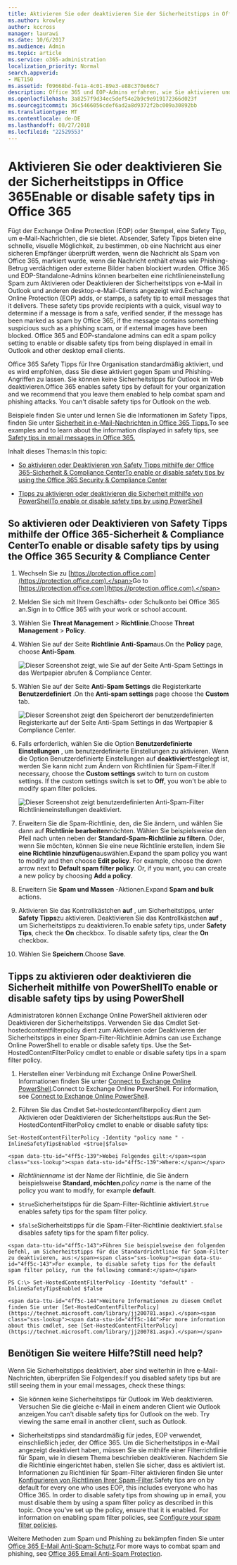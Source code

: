 ```yaml
---
title: Aktivieren Sie oder deaktivieren Sie der Sicherheitstipps in Office 365
ms.author: krowley
author: kccross
manager: laurawi
ms.date: 10/6/2017
ms.audience: Admin
ms.topic: article
ms.service: o365-administration
localization_priority: Normal
search.appverid:
- MET150
ms.assetid: f09668bd-fe1a-4c01-89e3-e88c370e66c7
description: Office 365 und EOP-Admins erfahren, wie Sie aktivieren und Deaktivieren der Sicherheitstipps in e-Mail-Nachrichten.
ms.openlocfilehash: 3a8257f9d34ec5def54e2b9c9e919172366d023f
ms.sourcegitcommit: 36c5466056cdef6ad2a8d9372f2bc009a30892bb
ms.translationtype: MT
ms.contentlocale: de-DE
ms.lasthandoff: 08/27/2018
ms.locfileid: "22529553"
---
```

# <a name="enable-or-disable-safety-tips-in-office-365"></a><span data-ttu-id="4ff5c-103">Aktivieren Sie oder deaktivieren Sie der Sicherheitstipps in Office 365</span><span class="sxs-lookup"><span data-stu-id="4ff5c-103">Enable or disable safety tips in Office 365</span></span>

<span data-ttu-id="4ff5c-p101">Fügt der Exchange Online Protection (EOP) oder Stempel, eine Safety Tipp, um e-Mail-Nachrichten, die sie bietet. Absender, Safety Tipps bieten eine schnelle, visuelle Möglichkeit, zu bestimmen, ob eine Nachricht aus einer sicheren Empfänger überprüft werden, wenn die Nachricht als Spam von Office 365, markiert wurde, wenn die Nachricht enthält etwas wie Phishing-Betrug verdächtigen oder externe Bilder haben blockiert wurden. Office 365 und EOP-Standalone-Admins können bearbeiten eine richtlinieneinstellung Spam zum Aktivieren oder Deaktivieren der Sicherheitstipps von e-Mail in Outlook und anderen desktop-e-Mail-Clients angezeigt wird.</span><span class="sxs-lookup"><span data-stu-id="4ff5c-p101">Exchange Online Protection (EOP) adds, or stamps, a safety tip to email messages that it delivers. These safety tips provide recipients with a quick, visual way to determine if a message is from a safe, verified sender, if the message has been marked as spam by Office 365, if the message contains something suspicious such as a phishing scam, or if external images have been blocked. Office 365 and EOP-standalone admins can edit a spam policy setting to enable or disable safety tips from being displayed in email in Outlook and other desktop email clients.</span></span> 
  
<span data-ttu-id="4ff5c-p102">Office 365 Safety Tipps für Ihre Organisation standardmäßig aktiviert, und es wird empfohlen, dass Sie diese aktiviert gegen Spam und Phishing-Angriffen zu lassen. Sie können keine Sicherheitstipps für Outlook im Web deaktivieren.</span><span class="sxs-lookup"><span data-stu-id="4ff5c-p102">Office 365 enables safety tips by default for your organization and we recommend that you leave them enabled to help combat spam and phishing attacks. You can't disable safety tips for Outlook on the web.</span></span>
  
<span data-ttu-id="4ff5c-109">Beispiele finden Sie unter und lernen Sie die Informationen im Safety Tipps, finden Sie unter [Sicherheit in e-Mail-Nachrichten in Office 365 Tipps.](safety-tips-in-office-365.md)</span><span class="sxs-lookup"><span data-stu-id="4ff5c-109">To see examples and to learn about the information displayed in safety tips, see [Safety tips in email messages in Office 365.](safety-tips-in-office-365.md)</span></span>
  
<span data-ttu-id="4ff5c-110">Inhalt dieses Themas:</span><span class="sxs-lookup"><span data-stu-id="4ff5c-110">In this topic:</span></span>
  
- [<span data-ttu-id="4ff5c-111">So aktivieren oder Deaktivieren von Safety Tipps mithilfe der Office 365-Sicherheit &amp; Compliance Center</span><span class="sxs-lookup"><span data-stu-id="4ff5c-111">To enable or disable safety tips by using the Office 365 Security &amp; Compliance Center</span></span>](enable-or-disable-safety-tips.md#SandCCsafetytip)
    
- [<span data-ttu-id="4ff5c-112">Tipps zu aktivieren oder deaktivieren die Sicherheit mithilfe von PowerShell</span><span class="sxs-lookup"><span data-stu-id="4ff5c-112">To enable or disable safety tips by using PowerShell</span></span>](enable-or-disable-safety-tips.md#pshellsafetytip)
    
## <a name="to-enable-or-disable-safety-tips-by-using-the-office-365-security-amp-compliance-center"></a><span data-ttu-id="4ff5c-113">So aktivieren oder Deaktivieren von Safety Tipps mithilfe der Office 365-Sicherheit &amp; Compliance Center</span><span class="sxs-lookup"><span data-stu-id="4ff5c-113">To enable or disable safety tips by using the Office 365 Security &amp; Compliance Center</span></span>
<span data-ttu-id="4ff5c-114"><a name="SandCCsafetytip"> </a></span><span class="sxs-lookup"><span data-stu-id="4ff5c-114"></span></span>

1. <span data-ttu-id="4ff5c-115">Wechseln Sie zu [https://protection.office.com](https://protection.office.com).</span><span class="sxs-lookup"><span data-stu-id="4ff5c-115">Go to [https://protection.office.com](https://protection.office.com).</span></span>
    
2. <span data-ttu-id="4ff5c-116">Melden Sie sich mit Ihrem Geschäfts- oder Schulkonto bei Office 365 an.</span><span class="sxs-lookup"><span data-stu-id="4ff5c-116">Sign in to Office 365 with your work or school account.</span></span>
    
3. <span data-ttu-id="4ff5c-117">Wählen Sie **Threat Management** \> **Richtlinie**.</span><span class="sxs-lookup"><span data-stu-id="4ff5c-117">Choose **Threat Management** \> **Policy**.</span></span> 
    
4. <span data-ttu-id="4ff5c-118">Wählen Sie auf der Seite **Richtlinie** **Anti-Spam**aus.</span><span class="sxs-lookup"><span data-stu-id="4ff5c-118">On the **Policy** page, choose **Anti-Spam**.</span></span>
    
    ![Dieser Screenshot zeigt, wie Sie auf der Seite Anti-Spam Settings in das Wertpapier abrufen &amp; Compliance Center.](media/b8eb2ee3-2eb1-4ea2-b138-f6d7fb2e23de.png)
  
5. <span data-ttu-id="4ff5c-120">Wählen Sie auf der Seite **Anti-Spam Settings** die Registerkarte **Benutzerdefiniert** .</span><span class="sxs-lookup"><span data-stu-id="4ff5c-120">On the **Anti-spam settings** page choose the **Custom** tab.</span></span> 
    
    ![Dieser Screenshot zeigt den Speicherort der benutzerdefinierten Registerkarte auf der Seite Anti-Spam Settings in das Wertpapier &amp; Compliance Center.](media/1d688d23-e6f3-4de5-84a7-e8ce31786193.png)
  
6. <span data-ttu-id="4ff5c-p103">Falls erforderlich, wählen Sie die Option **Benutzerdefinierte Einstellungen** , um benutzerdefinierte Einstellungen zu aktivieren. Wenn die Option Benutzerdefinierte Einstellungen auf **deaktiviert**festgelegt ist, werden Sie kann nicht zum Ändern von Richtlinien für Spam-Filter.</span><span class="sxs-lookup"><span data-stu-id="4ff5c-p103">If necessary, choose the **Custom settings** switch to turn on custom settings. If the custom settings switch is set to **Off**, you won't be able to modify spam filter policies.</span></span>
    
    ![Dieser Screenshot zeigt benutzerdefinierten Anti-Spam-Filter Richtlinieneinstellungen deaktiviert.](media/94f900ad-b556-4a31-a3ac-acfcd72e71b8.png)
  
7. <span data-ttu-id="4ff5c-p104">Erweitern Sie die Spam-Richtlinie, den, die Sie ändern, und wählen Sie dann auf **Richtlinie bearbeiten**möchten. Wählen Sie beispielsweise den Pfeil nach unten neben der **Standard-Spam-Richtlinie zu filtern**. Oder, wenn Sie möchten, können Sie eine neue Richtlinie erstellen, indem Sie **eine Richtlinie hinzufügen**auswählen.</span><span class="sxs-lookup"><span data-stu-id="4ff5c-p104">Expand the spam policy you want to modify and then choose **Edit policy**. For example, choose the down arrow next to **Default spam filter policy**. Or, if you want, you can create a new policy by choosing **Add a policy**.</span></span>
    
8. <span data-ttu-id="4ff5c-128">Erweitern Sie **Spam und Massen** -Aktionen.</span><span class="sxs-lookup"><span data-stu-id="4ff5c-128">Expand **Spam and bulk** actions.</span></span> 
    
9. <span data-ttu-id="4ff5c-p105">Aktivieren Sie das Kontrollkästchen **auf** , um Sicherheitstipps, unter **Safety Tipps**zu aktivieren. Deaktivieren Sie das Kontrollkästchen **auf** , um Sicherheitstipps zu deaktivieren.</span><span class="sxs-lookup"><span data-stu-id="4ff5c-p105">To enable safety tips, under **Safety Tips**, check the **On** checkbox. To disable safety tips, clear the **On** checkbox.</span></span> 
    
10. <span data-ttu-id="4ff5c-131">Wählen Sie **Speichern**.</span><span class="sxs-lookup"><span data-stu-id="4ff5c-131">Choose **Save**.</span></span>
    
## <a name="to-enable-or-disable-safety-tips-by-using-powershell"></a><span data-ttu-id="4ff5c-132">Tipps zu aktivieren oder deaktivieren die Sicherheit mithilfe von PowerShell</span><span class="sxs-lookup"><span data-stu-id="4ff5c-132">To enable or disable safety tips by using PowerShell</span></span>
<span data-ttu-id="4ff5c-133"><a name="pshellsafetytip"> </a></span><span class="sxs-lookup"><span data-stu-id="4ff5c-133"></span></span>

<span data-ttu-id="4ff5c-p106">Administratoren können Exchange Online PowerShell aktivieren oder Deaktivieren der Sicherheitstipps. Verwenden Sie das Cmdlet Set-hostedcontentfilterpolicy dient zum Aktivieren oder Deaktivieren der Sicherheitstipps in einer Spam-Filter-Richtlinie.</span><span class="sxs-lookup"><span data-stu-id="4ff5c-p106">Admins can use Exchange Online PowerShell to enable or disable safety tips. Use the Set-HostedContentFilterPolicy cmdlet to enable or disable safety tips in a spam filter policy.</span></span>
  
1. <span data-ttu-id="4ff5c-p107">Herstellen einer Verbindung mit Exchange Online PowerShell. Informationen finden Sie unter [Connect to Exchange Online PowerShell](http://go.microsoft.com/fwlink/p/?LinkId=396554).</span><span class="sxs-lookup"><span data-stu-id="4ff5c-p107">Connect to Exchange Online PowerShell. For information, see [Connect to Exchange Online PowerShell](http://go.microsoft.com/fwlink/p/?LinkId=396554).</span></span>
    
2. <span data-ttu-id="4ff5c-138">Führen Sie das Cmdlet Set-hostedcontentfilterpolicy dient zum Aktivieren oder Deaktivieren der Sicherheitstipps aus:</span><span class="sxs-lookup"><span data-stu-id="4ff5c-138">Run the Set-HostedContentFilterPolicy cmdlet to enable or disable safety tips:</span></span>
    
  ```
  Set-HostedContentFilterPolicy -Identity "policy name " -InlineSafetyTipsEnabled <$true|$false>
  ```

    <span data-ttu-id="4ff5c-139">Wobei Folgendes gilt:</span><span class="sxs-lookup"><span data-stu-id="4ff5c-139">Where:</span></span>
    
  -  <span data-ttu-id="4ff5c-140">*Richtlinienname* ist der Name der Richtlinie, die Sie ändern beispielsweise **Standard, möchten**.</span><span class="sxs-lookup"><span data-stu-id="4ff5c-140">*policy name*  is the name of the policy you want to modify, for example **default**.</span></span>
    
  -  <span data-ttu-id="4ff5c-141">`$true`Sicherheitstipps für die Spam-Filter-Richtlinie aktiviert.</span><span class="sxs-lookup"><span data-stu-id="4ff5c-141">`$true` enables safety tips for the spam filter policy.</span></span> 
    
  -  <span data-ttu-id="4ff5c-142">`$false`Sicherheitstipps für die Spam-Filter-Richtlinie deaktiviert.</span><span class="sxs-lookup"><span data-stu-id="4ff5c-142">`$false` disables safety tips for the spam filter policy.</span></span> 
    
    <span data-ttu-id="4ff5c-143">Führen Sie beispielsweise den folgenden Befehl, um Sicherheitstipps für die Standardrichtlinie für Spam-Filter zu deaktivieren, aus:</span><span class="sxs-lookup"><span data-stu-id="4ff5c-143">For example, to disable safety tips for the default spam filter policy, run the following command:</span></span>
    
  ```
  PS C:\> Set-HostedContentFilterPolicy -Identity "default" -InlineSafetyTipsEnabled $false
  ```

    <span data-ttu-id="4ff5c-144">Weitere Informationen zu diesem Cmdlet finden Sie unter [Set-HostedContentFilterPolicy](https://technet.microsoft.com/library/jj200781.aspx).</span><span class="sxs-lookup"><span data-stu-id="4ff5c-144">For more information about this cmdlet, see [Set-HostedContentFilterPolicy](https://technet.microsoft.com/library/jj200781.aspx).</span></span>
    
## <a name="still-need-help"></a><span data-ttu-id="4ff5c-145">Benötigen Sie weitere Hilfe?</span><span class="sxs-lookup"><span data-stu-id="4ff5c-145">Still need help?</span></span>
<span data-ttu-id="4ff5c-146"><a name="pshellsafetytip"> </a></span><span class="sxs-lookup"><span data-stu-id="4ff5c-146"></span></span>

<span data-ttu-id="4ff5c-147">Wenn Sie Sicherheitstipps deaktiviert, aber sind weiterhin in Ihre e-Mail-Nachrichten, überprüfen Sie Folgendes:</span><span class="sxs-lookup"><span data-stu-id="4ff5c-147">If you disabled safety tips but are still seeing them in your email messages, check these things:</span></span>
  
- <span data-ttu-id="4ff5c-p108">Sie können keine Sicherheitstipps für Outlook im Web deaktivieren. Versuchen Sie die gleiche e-Mail in einem anderen Client wie Outlook anzeigen.</span><span class="sxs-lookup"><span data-stu-id="4ff5c-p108">You can't disable safety tips for Outlook on the web. Try viewing the same email in another client, such as Outlook.</span></span>
    
- <span data-ttu-id="4ff5c-p109">Sicherheitstipps sind standardmäßig für jedes, EOP verwendet, einschließlich jeder, der Office 365. Um die Sicherheitstipps in e-Mail angezeigt deaktiviert haben, müssen Sie sie mithilfe einer Filterrichtlinie für Spam, wie in diesem Thema beschrieben deaktivieren. Nachdem Sie die Richtlinie eingerichtet haben, stellen Sie sicher, dass es aktiviert ist. Informationen zu Richtlinien für Spam-Filter aktivieren finden Sie unter [Konfigurieren von Richtlinien Ihrer Spam-Filter](https://technet.microsoft.com/library/jj200684.aspx).</span><span class="sxs-lookup"><span data-stu-id="4ff5c-p109">Safety tips are on by default for every one who uses EOP, this includes everyone who has Office 365. In order to disable safety tips from showing up in email, you must disable them by using a spam filter policy as described in this topic. Once you've set up the policy, ensure that it is enabled. For information on enabling spam filter policies, see [Configure your spam filter policies](https://technet.microsoft.com/library/jj200684.aspx).</span></span>
    
<span data-ttu-id="4ff5c-154">Weitere Methoden zum Spam und Phishing zu bekämpfen finden Sie unter [Office 365 E-Mail Anti-Spam-Schutz](anti-spam-protection.md).</span><span class="sxs-lookup"><span data-stu-id="4ff5c-154">For more ways to combat spam and phishing, see [Office 365 Email Anti-Spam Protection](anti-spam-protection.md).</span></span>
  

